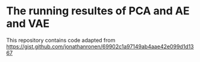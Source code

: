 # The running resultes of PCA and AE and VAE

This repository contains code adapted from https://gist.github.com/jonathanronen/69902c1a97149ab4aae42e099d1d1367
